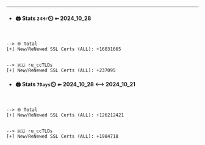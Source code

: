 

---
- #### 🖨️ **Stats** `24Hr`⏲️ ➼ 2024_10_28
```console


--> 🌐 Total
[+] New/ReNewed SSL Certs (ALL): +16031665


--> 🇷🇺 ru_ccTLDs
[+] New/ReNewed SSL Certs (ALL): +237095

```

- #### 🖨️ **Stats** `7Days`⏲️ ➼ 2024_10_28 <--> 2024_10_21
```console


--> 🌐 Total
[+] New/ReNewed SSL Certs (ALL): +126212421


--> 🇷🇺 ru_ccTLDs
[+] New/ReNewed SSL Certs (ALL): +1984718

```

